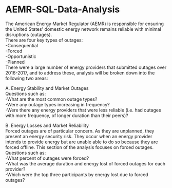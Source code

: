 # AEMR-SQL-Data-Analysis
The American Energy Market Regulator (AEMR) is responsible for ensuring the United States' domestic energy network remains reliable with minimal disruptions (outages).  
There are four key types of outages:  
-Consequential  
-Forced  
-Opportunistic  
-Planned  
There were a large number of energy providers that submitted outages over 2016-2017, and to address these, analysis will be broken down into the following two areas:  

A. Energy Stability and Market Outages  
Questions such as:  
-What are the most common outage types?  
-Were any outage types increasing in frequency?  
-Were there any energy providers that were less reliable (i.e. had outages with more frequency, of longer duration than their peers)?  

B. Energy Losses and Market Reliability  
Forced outages are of particular concern. As they are unplanned, they present an energy security risk. They occur when an energy provider intends to provide energy but are unable able to do so because they are forced offline. This section of the analysis focuses on forced outages.  
Questions such as:    
-What percent of outages were forced?  
-What was the average duration and energy lost of forced outages for each provider?  
-Which were the top three participants by energy lost due to forced outages?
